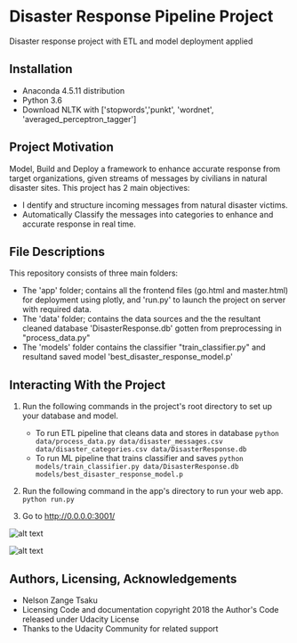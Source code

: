 # Disaster Response Pipeline Project

Disaster response project with ETL and model deployment applied

## Installation
- Anaconda 4.5.11 distribution
- Python 3.6
- Download NLTK with ['stopwords','punkt', 'wordnet', 'averaged_perceptron_tagger']

## Project Motivation

Model, Build and Deploy a framework to enhance accurate response from target organizations, given streams of messages 
by civilians in natural disaster sites. This project has 2 main objectives:

- I dentify and structure incoming messages from natural disaster victims.
- Automatically Classify the messages into categories to enhance and accurate response in real time. 


## File Descriptions 
This repository consists of three main folders:
  - The 'app' folder; contains all the frontend files (go.html and master.html) for deployment using plotly, and 'run.py' to launch the project on server with required data.
  - The 'data' folder; contains the data sources and the the resultant cleaned database 'DisasterResponse.db' gotten from preprocessing in "process_data.py"
  - The 'models' folder contains the classifier "train_classifier.py" and resultand saved model 'best_disaster_response_model.p' 

## Interacting With the Project
1. Run the following commands in the project's root directory to set up your database and model.

    - To run ETL pipeline that cleans data and stores in database
        `python data/process_data.py data/disaster_messages.csv data/disaster_categories.csv data/DisasterResponse.db`
    - To run ML pipeline that trains classifier and saves
        `python models/train_classifier.py data/DisasterResponse.db models/best_disaster_response_model.p`

2. Run the following command in the app's directory to run your web app.
    `python run.py`

3. Go to http://0.0.0.0:3001/

![alt text](https://github.com/Tsakunelson/Disaster_Response)

![alt text](https://github.com/Tsakunelson/Disaster_Response)


## Authors, Licensing, Acknowledgements
- Nelson Zange Tsaku
- Licensing Code and documentation copyright 2018 the Author's Code released under Udacity License
- Thanks to the Udacity Community for related support 
